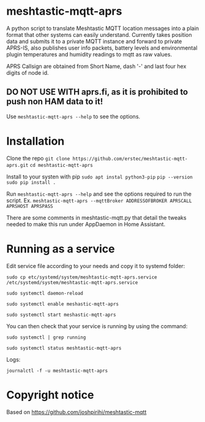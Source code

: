 # meshtastic-mqtt-aprs
A python script to translate Meshtastic MQTT location messages into a plain format that other systems can easily understand. Currently takes position data and submits it to a private MQTT instance and forward to private APRS-IS, also publishes user info packets, battery levels and environmental plugin temperatures and humidity readings to mqtt as raw values.

APRS Callsign are obtained from Short Name, dash '-' and last four hex digits of node id.

## DO NOT USE WITH aprs.fi, as it is prohibited to push non HAM data to it!

Use `meshtastic-mqtt-aprs --help` to see the options.

# Installation

Clone the repo
`git clone https://github.com/erstec/meshtastic-mqtt-aprs.git`
`cd meshtastic-mqtt-aprs`

Install to your systen with pip
`sudo apt instal python3-pip`
`pip --version`
`sudo pip install .`

Run
`meshtastic-mqtt-aprs --help` and see the options required to run the script.
Ex. `meshtastic-mqtt-aprs --mqttBroker ADDRESSOFBROKER APRSCALL APRSHOST APRSPASS`

There are some comments in meshtastic-mqtt.py that detail the tweaks needed to make this run under AppDaemon in Home Assistant.

# Running as a service
Edit service file according to your needs and copy it to systemd folder:

`sudo cp etc/systemd/system/meshtastic-mqtt-aprs.service /etc/systemd/system/meshtastic-mqtt-aprs.service`

`sudo systemctl daemon-reload`

`sudo systemctl enable meshastic-mqtt-aprs`

`sudo systemctl start meshastic-mqtt-aprs`

You can then check that your service is running by using the command:

`sudo systemctl | grep running`

`sudo systemctl status meshtastic-mqtt-aprs`

Logs:

`journalctl -f -u meshtastic-mqtt-aprs`

# Copyright notice
Based on https://github.com/joshpirihi/meshtastic-mqtt
